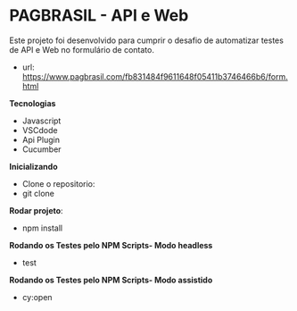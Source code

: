 # PAGBRASIL  - API e Web
Este projeto foi desenvolvido para cumprir o desafio de automatizar testes de API e Web no formulário de contato.

* url: https://www.pagbrasil.com/fb831484f9611648f05411b3746466b6/form.html

**Tecnologias**
* Javascript
* VSCdode
* Api Plugin
* Cucumber

**Inicializando**
* Clone o repositorio:
* git clone 

**Rodar projeto**:
* npm install

**Rodando os Testes pelo NPM Scripts- Modo headless**
* test

**Rodando os Testes pelo NPM Scripts- Modo assistido**
* cy:open

